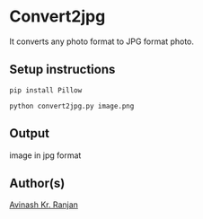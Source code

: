 
# Convert2jpg

It converts any photo format to JPG format photo.


## Setup instructions

`pip install Pillow`

`python convert2jpg.py image.png`

## Output

image in jpg format

## Author(s)

[Avinash Kr. Ranjan](https://github.com/avinashkranjan)

